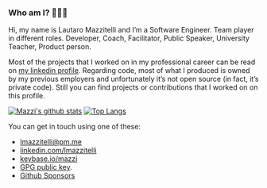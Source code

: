 ### Who am I? 👨🏻‍🚀


Hi, my name is Lautaro Mazzitelli and I’m a Software Engineer. Team player in different roles. Developer, Coach, Facilitator, Public Speaker, University Teacher, Product person.

Most of the projects that I worked on in my professional career can be read on [my linkedin profile](http://www.linkedin.com/in/lmazzitelli). Regarding code, most of what I produced is owned by my previous employers and unfortunately it’s not open source (in fact, it’s private code). Still you can find projects or contributions that I worked on on this profile.

[![Mazzi's github stats](https://github-readme-stats.vercel.app/api?username=mazzi)](https://github.com/anuraghazra/github-readme-stats) [![Top Langs](https://github-readme-stats.vercel.app/api/top-langs/?username=mazzi&layout=compact)](https://github.com/anuraghazra/github-readme-stats)

You can get in touch using one of these:

* [lmazzitelli@pm.me](mailto:lmazzitelli@pm.me)
* [linkedin.com/lmazzitelli](http://www.linkedin.com/in/lmazzitelli)
* [keybase.io/mazzi](https://keybase.io/mazzi)
* [GPG public key](https://mazzi.github.io/lmazzitelli.asc).
* [Github Sponsors](https://github.com/sponsors/mazzi)
